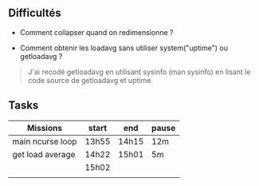 
## Difficultés

- Comment collapser quand on redimensionne ?

- Comment obtenir les loadavg sans utiliser system("uptime") ou getloadavg ?
> J'ai recodé getloadavg en utilisant sysinfo (man sysinfo) en lisant le code
> source de getloadavg et uptime.


## Tasks

| Missions             | start  | end    | pause  |
|----------------------|--------|--------|--------|
| main ncurse loop     | 13h55  | 14h15  | 12m    |
| get load average     | 14h22  | 15h01  | 5m     |
|                      | 15h02  |        |        |
|                      |        |        |        |